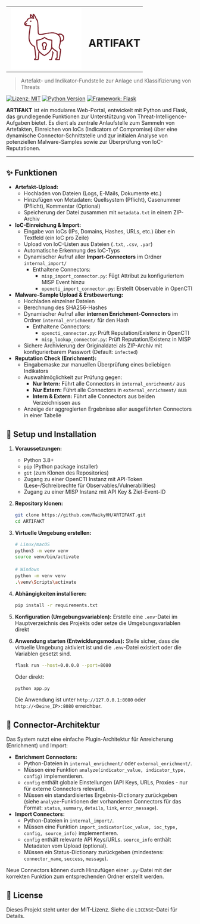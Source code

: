 <table>
  <tr>
    <td width="200" align="center" valign="center">
      <img src="static/alpaka.png" alt="ARTIFAKT Logo" width="190">
    </td>
    <td valign="center">
      <h1>ARTIFAKT</h1>
    </td>
  </tr>
</table>

> Artefakt- und Indikator-Fundstelle zur Anlage und Klassifizierung von Threats

[![Lizenz: MIT](https://img.shields.io/badge/Lizenz-MIT-gelb.svg)](https://opensource.org/licenses/MIT)
[![Python Version](https://img.shields.io/badge/python-3.8+-blau.svg)](https://www.python.org/downloads/)
[![Framework: Flask](https://img.shields.io/badge/framework-Flask-grün.svg)](https://flask.palletsprojects.com/)

**ARTIFAKT** ist ein modulares Web-Portal, entwickelt mit Python und Flask, das grundlegende Funktionen zur Unterstützung von Threat-Intelligence-Aufgaben bietet. Es dient als zentrale Anlaufstelle zum Sammeln von Artefakten, Einreichen von IoCs (Indicators of Compromise) über eine dynamische Connector-Schnittstelle und zur initialen Analyse von potenziellen Malware-Samples sowie zur Überprüfung von IoC-Reputationen.

---

## ✨ Funktionen

* **Artefakt-Upload:**
    * Hochladen von Dateien (Logs, E-Mails, Dokumente etc.)
    * Hinzufügen von Metadaten: Quellsystem (Pflicht), Casenummer (Pflicht), Kommentar (Optional)
    * Speicherung der Datei zusammen mit `metadata.txt` in einem ZIP-Archiv
* **IoC-Einreichung & Import:**
    * Eingabe von IoCs (IPs, Domains, Hashes, URLs, etc.) über ein Textfeld (ein IoC pro Zeile)
    * Upload von IoC-Listen aus Dateien (`.txt`, `.csv`, `.yar`)
    * Automatische Erkennung des IoC-Typs
    * Dynamischer Aufruf aller **Import-Connectors** im Ordner `internal_import/`
        * Enthaltene Connectors:
            * `misp_import_connector.py`: Fügt Attribut zu konfiguriertem MISP Event hinzu
            * `opencti_import_connector.py`: Erstellt Observable in OpenCTI
* **Malware-Sample Upload & Erstbewertung:**
    * Hochladen einzelner Dateien
    * Berechnung des SHA256-Hashes
    * Dynamischer Aufruf aller **internen Enrichment-Connectors** im Ordner `internal_enrichment/` für den Hash
        * Enthaltene Connectors:
            * `opencti_connector.py`: Prüft Reputation/Existenz in OpenCTI
            * `misp_lookup_connector.py`: Prüft Reputation/Existenz in MISP
    * Sichere Archivierung der Originaldatei als ZIP-Archiv mit konfigurierbarem Passwort (Default: `infected`)
* **Reputation Check (Enrichment):**
    * Eingabemaske zur manuellen Überprüfung eines beliebigen Indikators
    * Auswahlmöglichkeit zur Prüfung gegen:
        * **Nur Intern:** Führt alle Connectors in `internal_enrichment/` aus
        * **Nur Extern:** Führt alle Connectors in `external_enrichment/` aus 
        * **Intern & Extern:** Führt alle Connectors aus beiden Verzeichnissen aus
    * Anzeige der aggregierten Ergebnisse aller ausgeführten Connectors in einer Tabelle

## 🚀 Setup und Installation

1.  **Voraussetzungen:**
    * Python 3.8+
    * `pip` (Python package installer)
    * `git` (zum Klonen des Repositories)
    * Zugang zu einer OpenCTI Instanz mit API-Token (Lese-/Schreibrechte für Observables/Vulnerabilities)
    * Zugang zu einer MISP Instanz mit API Key & Ziel-Event-ID

2.  **Repository klonen:**
    ```bash
    git clone https://github.com/RaikyHH/ARTIFAKT.git
    cd ARTIFAKT
    ```

3.  **Virtuelle Umgebung erstellen:**
    ```bash
    # Linux/macOS
    python3 -m venv venv
    source venv/bin/activate

    # Windows
    python -m venv venv
    .\venv\Scripts\activate
    ```

4.  **Abhängigkeiten installieren:**
    ```bash
    pip install -r requirements.txt
    ```

5.  **Konfiguration (Umgebungsvariablen):**
    Erstelle eine `.env`-Datei im Hauptverzeichnis des Projekts oder setze die Umgebungsvariablen direkt

6.  **Anwendung starten (Entwicklungsmodus):**
    Stelle sicher, dass die virtuelle Umgebung aktiviert ist und die `.env`-Datei existiert oder die Variablen gesetzt sind.
    ```bash
    flask run --host=0.0.0.0 --port=8080
    ```
    Oder direkt:
    ```bash
    python app.py
    ```
    Die Anwendung ist unter `http://127.0.0.1:8080` oder `http://<Deine_IP>:8080` erreichbar.

## 🔌 Connector-Architektur

Das System nutzt eine einfache Plugin-Architektur für Anreicherung (Enrichment) und Import:

* **Enrichment Connectors:**
    * Python-Dateien in `internal_enrichment/` oder `external_enrichment/`.
    * Müssen eine Funktion `analyze(indicator_value, indicator_type, config)` implementieren.
    * `config` enthält globale Einstellungen (API Keys, URLs, Proxies - nur für externe Connectors relevant).
    * Müssen ein standardisiertes Ergebnis-Dictionary zurückgeben (siehe `analyze`-Funktionen der vorhandenen Connectors für das Format: `status`, `summary`, `details`, `link`, `error_message`).
* **Import Connectors:**
    * Python-Dateien in `internal_import/`.
    * Müssen eine Funktion `import_indicator(ioc_value, ioc_type, config, source_info)` implementieren.
    * `config` enthält relevante API Keys/URLs. `source_info` enthält Metadaten vom Upload (optional).
    * Müssen ein Status-Dictionary zurückgeben (mindestens: `connector_name`, `success`, `message`).

Neue Connectors können durch Hinzufügen einer `.py`-Datei mit der korrekten Funktion zum entsprechenden Ordner erstellt werden.

## 📄 License

Dieses Projekt steht unter der MIT-Lizenz. Siehe die `LICENSE`-Datei für Details.